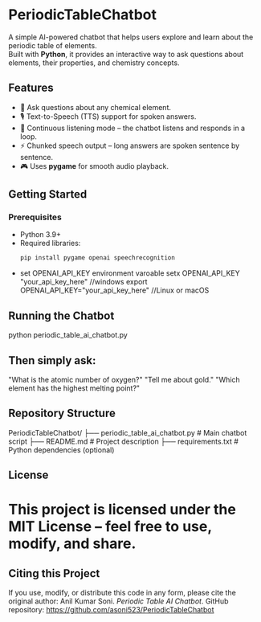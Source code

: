 # PeriodicTableChatbot

A simple AI-powered chatbot that helps users explore and learn about the periodic table of elements.  
Built with **Python**, it provides an interactive way to ask questions about elements, their properties, and chemistry concepts.

## Features
- 🧪 Ask questions about any chemical element.
- 🎙️ Text-to-Speech (TTS) support for spoken answers.
- 🔁 Continuous listening mode – the chatbot listens and responds in a loop.
- ⚡ Chunked speech output – long answers are spoken sentence by sentence.
- 🎮 Uses **pygame** for smooth audio playback.

## Getting Started

### Prerequisites
- Python 3.9+  
- Required libraries:  
  ```bash
  pip install pygame openai speechrecognition
- set OPENAI_API_KEY environment varoable
  setx OPENAI_API_KEY "your_api_key_here"  //windows
  export OPENAI_API_KEY="your_api_key_here" //Linux or macOS

## Running the Chatbot
python periodic_table_ai_chatbot.py

## Then simply ask:
"What is the atomic number of oxygen?"
"Tell me about gold."
"Which element has the highest melting point?"

## Repository Structure
PeriodicTableChatbot/
├── periodic_table_ai_chatbot.py   # Main chatbot script
├── README.md                      # Project description
├── requirements.txt               # Python dependencies (optional)

## License
# This project is licensed under the MIT License – feel free to use, modify, and share.

## Citing this Project
If you use, modify, or distribute this code in any form, please cite the original author:
Anil Kumar Soni. *Periodic Table AI Chatbot*. GitHub repository: https://github.com/asoni523/PeriodicTableChatbot




